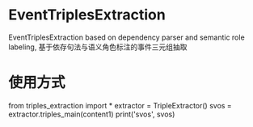 # EventTriplesExtraction
EventTriplesExtraction based on dependency parser and semantic role labeling, 基于依存句法与语义角色标注的事件三元组抽取

# 使用方式
from triples_extraction import *
extractor = TripleExtractor()
svos = extractor.triples_main(content1)
        print('svos', svos)
